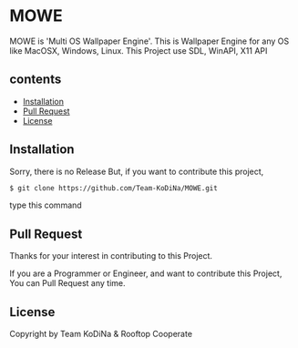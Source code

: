 #  MOWE
MOWE is 'Multi OS Wallpaper Engine'. This is Wallpaper Engine for any OS like MacOSX, Windows, Linux.
This Project use SDL, WinAPI, X11 API

## contents
- [Installation](#Installation)
- [Pull Request](#Pull-Reqeust)
- [License](#License)

## Installation
Sorry, there is no Release
But, if you want to contribute this project,
```bash
$ git clone https://github.com/Team-KoDiNa/MOWE.git
```
type this command

## Pull Request
Thanks for your interest in contributing to this Project.

If you are a Programmer or Engineer, and want to contribute this Project, You can Pull Request any time.

## License 
Copyright by Team KoDiNa & Rooftop Cooperate
